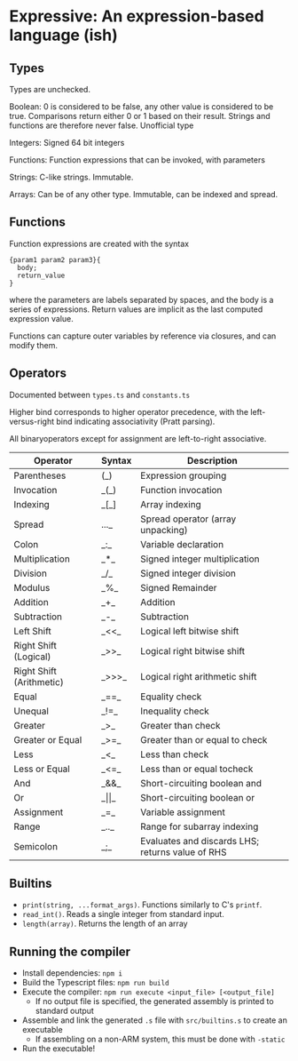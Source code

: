 # Expressive: An expression-based language (ish)

## Types
Types are unchecked.

Boolean: 0 is considered to be false, any other value is considered to be true. Comparisons return either 0 or 1 based on their result. Strings and functions are therefore never false. Unofficial type

Integers: Signed 64 bit integers

Functions: Function expressions that can be invoked, with parameters

Strings: C-like strings. Immutable.

Arrays: Can be of any other type. Immutable, can be indexed and spread.

## Functions

Function expressions are created with the syntax
```
{param1 param2 param3}{
  body;
  return_value
}
```
where the parameters are labels separated by spaces, and the body is a series of expressions. Return values are implicit as the last computed expression value.

Functions can capture outer variables by reference via closures, and can modify them.

## Operators
Documented between `types.ts` and `constants.ts`

Higher bind corresponds to higher operator precedence, with the left-versus-right bind indicating associativity (Pratt parsing).

All binaryoperators except for assignment are left-to-right associative.

| Operator         | Syntax | Description     |
|--------------|-----------|--|
| Parentheses | (\_) | Expression grouping     |
| Invocation | \_(\_) | Function invocation      |
| Indexing | \_[\_] | Array indexing    |
| Spread | ...\_ | Spread operator (array unpacking)   |
| Colon | \_:\_ | Variable declaration  |
| Multiplication | \_*\_ | Signed integer multiplication |
| Division | \_/\_ | Signed integer division |
| Modulus | \_%\_ | Signed Remainder |
| Addition | \_+\_ | Addition |
| Subtraction | \_-\_ | Subtraction |
| Left Shift | \_<<\_ | Logical left bitwise shift |
| Right Shift (Logical) | \_>>\_ | Logical right bitwise shift |
| Right Shift (Arithmetic) | \_>>>\_ | Logical right arithmetic shift |
| Equal | \_==\_ | Equality check |
| Unequal | \_!=\_ | Inequality check |
| Greater | \_>\_ | Greater than check |
| Greater or Equal | \_>=\_ | Greater than or equal to check |
| Less | \_<\_ | Less than check |
| Less or Equal | \_<=\_ | Less than or equal tocheck |
| And | \_&&\_ | Short-circuiting boolean and |
| Or | \_\|\|\_ | Short-circuiting boolean or |
| Assignment | \_=\_ | Variable assignment |
| Range | \_..\_ | Range for subarray indexing |
| Semicolon | \_;\_ | Evaluates and discards LHS; returns value of RHS |

## Builtins

* `print(string, ...format_args)`. Functions similarly to C's `printf`.
* `read_int()`. Reads a single integer from standard input.
* `length(array)`. Returns the length of an array

## Running the compiler
* Install dependencies: `npm i`
* Build the Typescript files: `npm run build`
* Execute the compiler: `npm run execute <input_file> [<output_file]`
  * If no output file is specified, the generated assembly is printed to standard output
* Assemble and link the generated `.s` file with `src/builtins.s` to create an executable
  * If assembling on a non-ARM system, this must be done with `-static`
* Run the executable!
